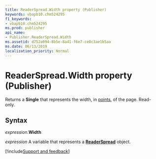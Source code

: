 ```yaml
---
title: ReaderSpread.Width property (Publisher)
keywords: vbapb10.chm524295
f1_keywords:
- vbapb10.chm524295
ms.prod: publisher
api_name:
- Publisher.ReaderSpread.Width
ms.assetid: d752a094-8b5e-8a41-f6e7-ce0c3ae1b5aa
ms.date: 06/13/2019
localization_priority: Normal
---
```



# ReaderSpread.Width property (Publisher)

Returns a **Single** that represents the width, in [points](../language/glossary/vbe-glossary.md#point), of the page. Read-only.


## Syntax

_expression_.**Width**

_expression_ A variable that represents a **[ReaderSpread](Publisher.ReaderSpread.md)** object.


[!include[Support and feedback](~/includes/feedback-boilerplate.md)]